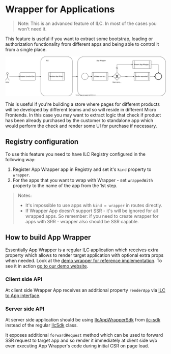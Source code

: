# Wrapper for Applications

> Note: This is an advanced feature of ILC. In most of the cases you won't need it.

This feature is useful if you want to extract some bootstrap, loading or authorization functionality from different apps 
and being able to control it from a single place. 

![App Wrappers Diagram](./assets/app_wrappers_diagram.svg)

This is useful if you're building a store where pages for different products will be developed by different teams and so
will reside in different Micro Frontends. In this case you may want to extract logic that check if product has been already 
purchased by the customer to standalone app which would perform the check and render some UI for purchase if necessary.

## Registry configuration

To use this feature you need to have ILC Registry configured in the following way:

1. Register App Wrapper app in Registry and set it's `kind` property to `wrapper`.
1. For the apps that you want to wrap with Wrapper - set `wrappedWith` property to the name of the app from the 1st step.

> Notes: 
> - It's impossible to use apps with `kind = wrapper` in routes directly.
> - If Wrapper App doesn't support SSR - it's will be ignored for all wrapped apps. So remember: if you need to create 
> wrapper for apps with SRR - wrapper also should be SSR capable.


## How to build App Wrapper

Essentially App Wrapper is a regular ILC application which receives extra property which allows to render target application 
with optional extra props when needed. Look at the [demo wrapper for reference implementation](https://github.com/namecheap/ilc-demo-apps/tree/master/apps/wrapper).
To see it in action [go to our demo website](http://demo.microfrontends.online/wrapper/). 

### Client side API

At client side Wrapper App receives an additional property `renderApp` via [ILC to App interface](https://namecheap.github.io/ilc-sdk/pages/Pages/ilc_app_interface.html).

### Server side API

At server side application should be using [IlcAppWrapperSdk](https://namecheap.github.io/ilc-sdk/classes/_server_ilcappwrappersdk_.ilcappwrappersdk.html) 
from [ilc-sdk](https://github.com/namecheap/ilc-sdk) instead of the regular [IlcSdk](https://namecheap.github.io/ilc-sdk/classes/_server_ilcsdk_.ilcsdk.html) class.

It exposes additional `forwardRequest` method which can be used to forward SSR request to target app and so render it 
immediately at client side w/o even executing App Wrapper's code during initial CSR on page load.